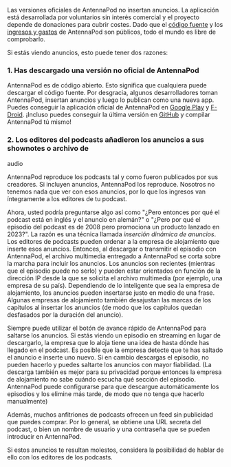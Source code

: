 Las versiones oficiales de AntennaPod no insertan anuncios. La aplicación está
desarrollada por voluntarios sin interés comercial y el proyecto depende de
donaciones para cubrir costes. Dado que el [código
fuente](https://github.com/AntennaPod/AntennaPod) y los [ingresos y
gastos](https://opencollective.com/antennapod#category-BUDGET) de AntennaPod son
públicos, todo el mundo es libre de comprobarlo.

Si estás viendo anuncios, esto puede tener dos razones:

### 1. Has descargado una versión no oficial de AntennaPod

AntennaPod es de código abierto. Esto significa que cualquiera puede descargar el
código fuente. Por desgracia, algunos desarrolladores toman AntennaPod, insertan
anuncios y luego lo publican como una nueva app. Puedes conseguir la aplicación
oficial de AntennaPod en [Google
Play](https://play.google.com/store/apps/details?id=de.danoeh.antennapod) y
[F-Droid](https://f-droid.org/packages/de.danoeh.antennapod/). ¡Incluso puedes
conseguir la última versión en
[GitHub](https://github.com/AntennaPod/AntennaPod/) y compilar AntennaPod tú
mismo!

### 2. Los editores del podcasts añadieron los anuncios a sus shownotes o archivo de
audio

AntennaPod reproduce los podcasts tal y como fueron publicados por sus creadores.
Si incluyen anuncios, AntennaPod los reproduce. Nosotros no tenemos nada que ver
con esos anuncios, por lo que los ingresos van íntegramente a los editores de tu
podcast.

Ahora, usted podría preguntarse algo así como "¿Pero entonces por qué el podcast
está en inglés y el anuncio en alemán?" o "¿Pero por qué el episodio del podcast
es de 2008 pero promociona un producto lanzado en 2023?". La razón es una
técnica llamada *inserción dinámica de anuncios*. Los editores de podcasts
pueden ordenar a la empresa de alojamiento que inserte esos anuncios. Entonces,
al descargar o transmitir el episodio con AntennaPod, el archivo multimedia
entregado a AntennaPod se corta sobre la marcha para incluir los anuncios. Los
anuncios son recientes (mientras que el episodio puede no serlo) y pueden estar
orientados en función de la dirección IP desde la que se solicita el archivo
multimedia (por ejemplo, una empresa de su país). Dependiendo de lo inteligente
que sea la empresa de alojamiento, los anuncios pueden insertarse justo en medio
de una frase. Algunas empresas de alojamiento también desajustan las marcas de
los capítulos al insertar los anuncios (de modo que los capítulos quedan
desfasados por la duración del anuncio).

Siempre puede utilizar el botón de avance rápido de AntennaPod para saltarse los
anuncios. Si estás viendo un episodio en streaming en lugar de descargarlo, la
empresa que lo aloja tiene una idea de hasta dónde has llegado en el podcast. Es
posible que la empresa detecte que te has saltado el anuncio e inserte uno
nuevo. Si en cambio descargas el episodio, no pueden hacerlo y puedes saltarte
los anuncios con mayor fiabilidad. (La descarga también es mejor para su
privacidad porque entonces la empresa de alojamiento no sabe cuándo escucha qué
sección del episodio. AntennaPod puede configurarse para que descargue
automáticamente los episodios y los elimine más tarde, de modo que no tenga que
hacerlo manualmente)

Además, muchos anfitriones de podcasts ofrecen un feed sin publicidad que puedes
comprar. Por lo general, se obtiene una URL secreta del podcast, o bien un
nombre de usuario y una contraseña que se pueden introducir en AntennaPod.

Si estos anuncios te resultan molestos, considera la posibilidad de hablar de
ello con los editores de los podcasts.
